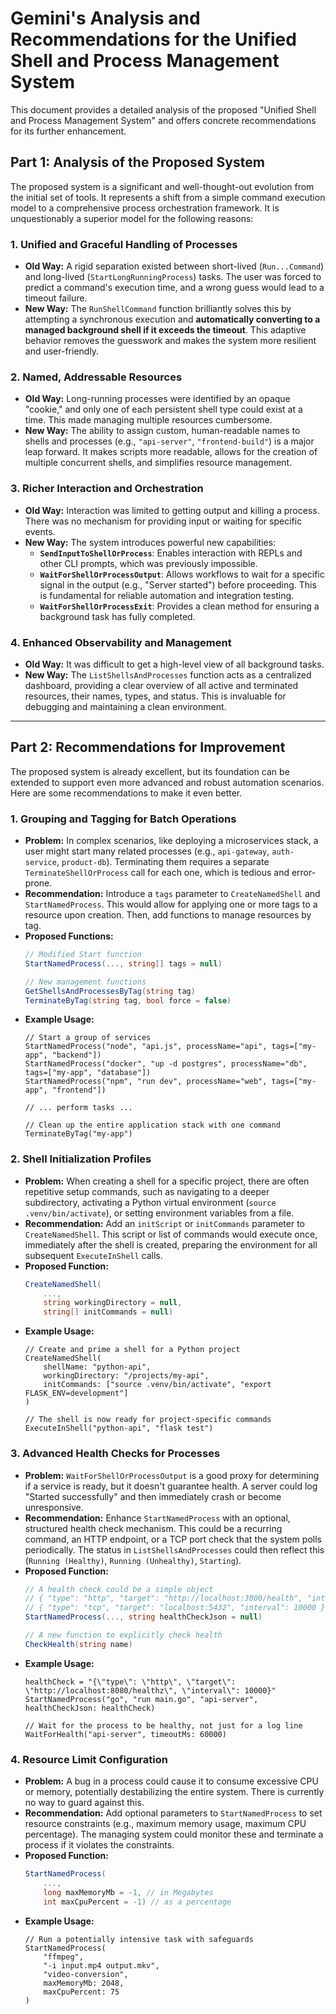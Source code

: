 # Gemini's Analysis and Recommendations for the Unified Shell and Process Management System

This document provides a detailed analysis of the proposed "Unified Shell and Process Management System" and offers concrete recommendations for its further enhancement.

## Part 1: Analysis of the Proposed System

The proposed system is a significant and well-thought-out evolution from the initial set of tools. It represents a shift from a simple command execution model to a comprehensive process orchestration framework. It is unquestionably a superior model for the following reasons:

### 1. Unified and Graceful Handling of Processes
*   **Old Way:** A rigid separation existed between short-lived (`Run...Command`) and long-lived (`StartLongRunningProcess`) tasks. The user was forced to predict a command's execution time, and a wrong guess would lead to a timeout failure.
*   **New Way:** The `RunShellCommand` function brilliantly solves this by attempting a synchronous execution and **automatically converting to a managed background shell if it exceeds the timeout**. This adaptive behavior removes the guesswork and makes the system more resilient and user-friendly.

### 2. Named, Addressable Resources
*   **Old Way:** Long-running processes were identified by an opaque "cookie," and only one of each persistent shell type could exist at a time. This made managing multiple resources cumbersome.
*   **New Way:** The ability to assign custom, human-readable names to shells and processes (e.g., `"api-server"`, `"frontend-build"`) is a major leap forward. It makes scripts more readable, allows for the creation of multiple concurrent shells, and simplifies resource management.

### 3. Richer Interaction and Orchestration
*   **Old Way:** Interaction was limited to getting output and killing a process. There was no mechanism for providing input or waiting for specific events.
*   **New Way:** The system introduces powerful new capabilities:
    *   **`SendInputToShellOrProcess`**: Enables interaction with REPLs and other CLI prompts, which was previously impossible.
    *   **`WaitForShellOrProcessOutput`**: Allows workflows to wait for a specific signal in the output (e.g., "Server started") before proceeding. This is fundamental for reliable automation and integration testing.
    *   **`WaitForShellOrProcessExit`**: Provides a clean method for ensuring a background task has fully completed.

### 4. Enhanced Observability and Management
*   **Old Way:** It was difficult to get a high-level view of all background tasks.
*   **New Way:** The `ListShellsAndProcesses` function acts as a centralized dashboard, providing a clear overview of all active and terminated resources, their names, types, and status. This is invaluable for debugging and maintaining a clean environment.

---

## Part 2: Recommendations for Improvement

The proposed system is already excellent, but its foundation can be extended to support even more advanced and robust automation scenarios. Here are some recommendations to make it even better.

### 1. Grouping and Tagging for Batch Operations

*   **Problem:** In complex scenarios, like deploying a microservices stack, a user might start many related processes (e.g., `api-gateway`, `auth-service`, `product-db`). Terminating them requires a separate `TerminateShellOrProcess` call for each one, which is tedious and error-prone.
*   **Recommendation:** Introduce a `tags` parameter to `CreateNamedShell` and `StartNamedProcess`. This would allow for applying one or more tags to a resource upon creation. Then, add functions to manage resources by tag.
*   **Proposed Functions:**
    ```csharp
    // Modified Start function
    StartNamedProcess(..., string[] tags = null)

    // New management functions
    GetShellsAndProcessesByTag(string tag)
    TerminateByTag(string tag, bool force = false)
    ```
*   **Example Usage:**
    ```
    // Start a group of services
    StartNamedProcess("node", "api.js", processName="api", tags=["my-app", "backend"])
    StartNamedProcess("docker", "up -d postgres", processName="db", tags=["my-app", "database"])
    StartNamedProcess("npm", "run dev", processName="web", tags=["my-app", "frontend"])

    // ... perform tasks ...

    // Clean up the entire application stack with one command
    TerminateByTag("my-app")
    ```

### 2. Shell Initialization Profiles

*   **Problem:** When creating a shell for a specific project, there are often repetitive setup commands, such as navigating to a deeper subdirectory, activating a Python virtual environment (`source .venv/bin/activate`), or setting environment variables from a file.
*   **Recommendation:** Add an `initScript` or `initCommands` parameter to `CreateNamedShell`. This script or list of commands would execute once, immediately after the shell is created, preparing the environment for all subsequent `ExecuteInShell` calls.
*   **Proposed Function:**
    ```csharp
    CreateNamedShell(
        ...,
        string workingDirectory = null,
        string[] initCommands = null)
    ```
*   **Example Usage:**
    ```
    // Create and prime a shell for a Python project
    CreateNamedShell(
        shellName: "python-api",
        workingDirectory: "/projects/my-api",
        initCommands: ["source .venv/bin/activate", "export FLASK_ENV=development"]
    )

    // The shell is now ready for project-specific commands
    ExecuteInShell("python-api", "flask test")
    ```

### 3. Advanced Health Checks for Processes

*   **Problem:** `WaitForShellOrProcessOutput` is a good proxy for determining if a service is ready, but it doesn't guarantee health. A server could log "Started successfully" and then immediately crash or become unresponsive.
*   **Recommendation:** Enhance `StartNamedProcess` with an optional, structured health check mechanism. This could be a recurring command, an HTTP endpoint, or a TCP port check that the system polls periodically. The status in `ListShellsAndProcesses` could then reflect this (`Running (Healthy)`, `Running (Unhealthy)`, `Starting`).
*   **Proposed Function:**
    ```csharp
    // A health check could be a simple object
    // { "type": "http", "target": "http://localhost:3000/health", "interval": 5000 }
    // { "type": "tcp", "target": "localhost:5432", "interval": 10000 }
    StartNamedProcess(..., string healthCheckJson = null)

    // A new function to explicitly check health
    CheckHealth(string name)
    ```
*   **Example Usage:**
    ```
    healthCheck = "{\"type\": \"http\", \"target\": \"http://localhost:8080/healthz\", \"interval\": 10000}"
    StartNamedProcess("go", "run main.go", "api-server", healthCheckJson: healthCheck)

    // Wait for the process to be healthy, not just for a log line
    WaitForHealth("api-server", timeoutMs: 60000)
    ```

### 4. Resource Limit Configuration

*   **Problem:** A bug in a process could cause it to consume excessive CPU or memory, potentially destabilizing the entire system. There is currently no way to guard against this.
*   **Recommendation:** Add optional parameters to `StartNamedProcess` to set resource constraints (e.g., maximum memory usage, maximum CPU percentage). The managing system could monitor these and terminate a process if it violates the constraints.
*   **Proposed Function:**
    ```csharp
    StartNamedProcess(
        ...,
        long maxMemoryMb = -1, // in Megabytes
        int maxCpuPercent = -1) // as a percentage
    ```
*   **Example Usage:**
    ```
    // Run a potentially intensive task with safeguards
    StartNamedProcess(
        "ffmpeg", 
        "-i input.mp4 output.mkv", 
        "video-conversion", 
        maxMemoryMb: 2048, 
        maxCpuPercent: 75
    )
    ```